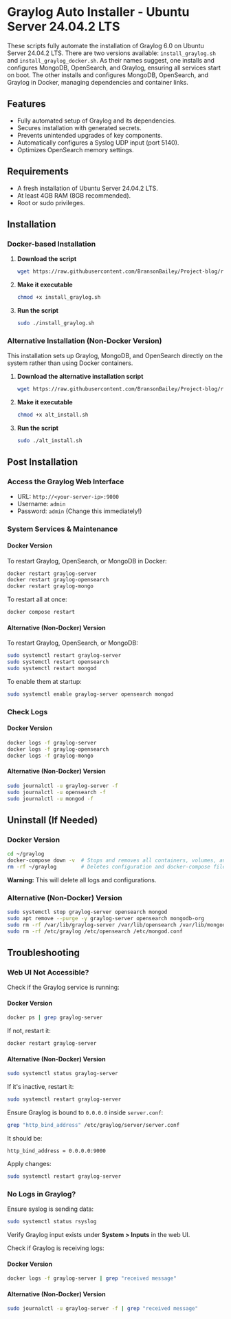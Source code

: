 # Graylog Auto Installer - Ubuntu Server 24.04.2 LTS

These scripts fully automate the installation of Graylog 6.0 on Ubuntu Server 24.04.2 LTS.
There are two versions available: ```install_graylog.sh``` and ```install_graylog_docker.sh```.
As their names suggest, one installs and configures MongoDB, OpenSearch, and Graylog, ensuring all services start on boot. The other installs and configures MongoDB, OpenSearch, and Graylog in Docker, managing dependencies and container links.

## Features
- Fully automated setup of Graylog and its dependencies.
- Secures installation with generated secrets.
- Prevents unintended upgrades of key components.
- Automatically configures a Syslog UDP input (port 5140).
- Optimizes OpenSearch memory settings.

## Requirements
- A fresh installation of Ubuntu Server 24.04.2 LTS.
- At least 4GB RAM (8GB recommended).
- Root or sudo privileges.

## Installation
### Docker-based Installation
1. **Download the script**  
   ```bash
   wget https://raw.githubusercontent.com/BransonBailey/Project-blog/refs/heads/main/Basic_Graylog_Installation/install_graylog.sh
   ```
2. **Make it executable**  
   ```bash
   chmod +x install_graylog.sh
   ```
3. **Run the script**  
   ```bash
   sudo ./install_graylog.sh
   ```

### Alternative Installation (Non-Docker Version)
This installation sets up Graylog, MongoDB, and OpenSearch directly on the system rather than using Docker containers.

1. **Download the alternative installation script**  
   ```bash
   wget https://raw.githubusercontent.com/BransonBailey/Project-blog/refs/heads/main/Basic_Graylog_Installation/alt_install.sh
   ```
2. **Make it executable**  
   ```bash
   chmod +x alt_install.sh
   ```
3. **Run the script**  
   ```bash
   sudo ./alt_install.sh
   ```

## Post Installation
### Access the Graylog Web Interface
- URL: `http://<your-server-ip>:9000`
- Username: `admin`
- Password: `admin` (Change this immediately!)

### System Services & Maintenance
#### Docker Version
To restart Graylog, OpenSearch, or MongoDB in Docker:
```bash
docker restart graylog-server
docker restart graylog-opensearch
docker restart graylog-mongo
```
To restart all at once:
```bash
docker compose restart
```
#### Alternative (Non-Docker) Version
To restart Graylog, OpenSearch, or MongoDB:
```bash
sudo systemctl restart graylog-server
sudo systemctl restart opensearch
sudo systemctl restart mongod
```
To enable them at startup:
```bash
sudo systemctl enable graylog-server opensearch mongod
```

### Check Logs
#### Docker Version
```bash
docker logs -f graylog-server
docker logs -f graylog-opensearch
docker logs -f graylog-mongo
```
#### Alternative (Non-Docker) Version
```bash
sudo journalctl -u graylog-server -f
sudo journalctl -u opensearch -f
sudo journalctl -u mongod -f
```

## Uninstall (If Needed)
### Docker Version
```bash
cd ~/graylog
docker-compose down -v  # Stops and removes all containers, volumes, and networks
rm -rf ~/graylog        # Deletes configuration and docker-compose files
```
**Warning:** This will delete all logs and configurations.

### Alternative (Non-Docker) Version
```bash
sudo systemctl stop graylog-server opensearch mongod
sudo apt remove --purge -y graylog-server opensearch mongodb-org
sudo rm -rf /var/lib/graylog-server /var/lib/opensearch /var/lib/mongodb
sudo rm -rf /etc/graylog /etc/opensearch /etc/mongod.conf
```

## Troubleshooting
### Web UI Not Accessible?
Check if the Graylog service is running:
#### Docker Version
```bash
docker ps | grep graylog-server
```
If not, restart it:
```bash
docker restart graylog-server
```
#### Alternative (Non-Docker) Version
```bash
sudo systemctl status graylog-server
```
If it's inactive, restart it:
```bash
sudo systemctl restart graylog-server
```

Ensure Graylog is bound to `0.0.0.0` inside `server.conf`:
```bash
grep "http_bind_address" /etc/graylog/server/server.conf
```
It should be:
```
http_bind_address = 0.0.0.0:9000
```
Apply changes:
```bash
sudo systemctl restart graylog-server
```

### No Logs in Graylog?
Ensure syslog is sending data:
```bash
sudo systemctl status rsyslog
```
Verify Graylog input exists under **System > Inputs** in the web UI.

Check if Graylog is receiving logs:
#### Docker Version
```bash
docker logs -f graylog-server | grep "received message"
```
#### Alternative (Non-Docker) Version
```bash
sudo journalctl -u graylog-server -f | grep "received message"
```
